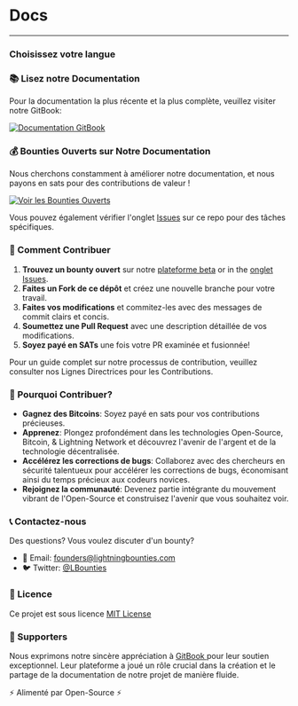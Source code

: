 # Docs

***

### Choisissez votre langue

### 📚 Lisez notre Documentation

Pour la documentation la plus récente et la plus complète, veuillez visiter notre GitBook:

[![Documentation GitBook](https://img.shields.io/badge/GitBook-Documentation-blue?style=for-the-badge\&logo=gitbook)](https://lightning-bounties.gitbook.io/docs/getting-started/getting-started)

### 💰 Bounties Ouverts sur Notre Documentation

Nous cherchons constamment à améliorer notre documentation, et nous payons en sats pour des contributions de valeur !

[![Voir les Bounties Ouverts](https://img.shields.io/badge/Voir%20les%20Bounties%20Ouverts-orange?style=for-the-badge)](https://beta.lightningbounties.com)

Vous pouvez également vérifier l'onglet [Issues](https://github.com/Lightning-Bounties/docs/issues) sur ce repo pour des tâches spécifiques.

### 🚀 Comment Contribuer

1. **Trouvez un bounty ouvert** sur notre [plateforme beta](https://beta.lightningbounties.com) or in the [onglet Issues](https://github.com/Lightning-Bounties/docs/issues).
2. **Faites un Fork de ce dépôt** et créez une nouvelle branche pour votre travail.
3. **Faites vos modifications** et commitez-les avec des messages de commit clairs et concis.
4. **Soumettez une Pull Request** avec une description détaillée de vos modifications.
5. **Soyez payé en SATs** une fois votre PR examinée et fusionnée!

Pour un guide complet sur notre processus de contribution, veuillez consulter nos Lignes Directrices pour les Contributions.

### 🌟 Pourquoi Contribuer?

* **Gagnez des Bitcoins**: Soyez payé en sats pour vos contributions précieuses.
* **Apprenez**: Plongez profondément dans les technologies Open-Source, Bitcoin, & Lightning Network et découvrez l'avenir de l'argent et de la technologie décentralisée.
* **Accélérez les corrections de bugs**: Collaborez avec des chercheurs en sécurité talentueux pour accélérer les corrections de bugs, économisant ainsi du temps précieux aux codeurs novices.
* **Rejoignez la communauté**: Devenez partie intégrante du mouvement vibrant de l'Open-Source et construisez l'avenir que vous souhaitez voir.

### 📞 Contactez-nous

Des questions? Vous voulez discuter d'un bounty?

* 📧 Email: [founders@lightningbounties.com](mailto:founders@lightningbounties.com)
* 🐦 Twitter: [@LBounties](https://x.com/LBounties)

### 📜 Licence

Ce projet est sous licence [MIT License](https://github.com/Lightning-Bounties/docs?tab=License-1-ov-file)

### :handshake: Supporters

Nous exprimons notre sincère appréciation à [GitBook ](https://www.gitbook.com/)pour leur soutien exceptionnel. Leur plateforme a joué un rôle crucial dans la création et le partage de la documentation de notre projet de manière fluide.

⚡ Alimenté par Open-Source ⚡
